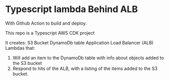 # Typescript lambda Behind ALB

With Github Action to build and deploy.


This repo is a Typescript AWS CDK project

It creates:
S3 Bucket
DynamoDb table
Application Load Balancer (ALB)
Lambdas that:
1. Will add an item to the DynamoDb table with info about objects added to the S3 bucket
2. Respond to hits of the ALB, with a listing of the items added to the S3 bucket.


